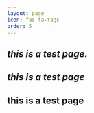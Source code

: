 ```yaml
---
layout: page
icon: fas fa-tags
order: 5
---
```

## *this is a test page.*

## ***this is a test page***

## **this is a test page**